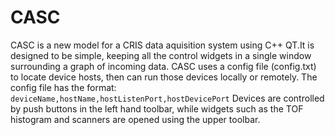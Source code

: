 # CASC
CASC is a new model for a CRIS data aquisition system using C++ QT.It is designed to be simple, keeping all the control widgets in a single window surrounding a graph of incoming data. CASC uses a config file (config.txt) to locate device hosts, then can run those devices locally or remotely. The config file has the format:
```deviceName,hostName,hostListenPort,hostDevicePort```
Devices are controlled by push buttons in the left hand toolbar, while widgets such as the TOF histogram and scanners are opened using the upper toolbar.
